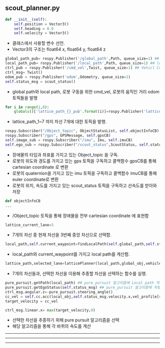 ## scout_planner.py

```python
def __init__(self):
    self.position = Vector3()
    self.heading = 0.0
    self.velocity = Vector3()
```
- 클래스에서 사용할 변수 선언.
- Vector3의 구조는 float64 x, float64 y, float64 z

```python
global_path_pub= rospy.Publisher('/global_path',Path, queue_size=1) ## global_path publisher
local_path_pub= rospy.Publisher('/local_path',Path, queue_size=1) ## local_path publisher
ctrl_pub = rospy.Publisher('/cmd_vel',Twist, queue_size=1) ## Vehicl Control
ctrl_msg= Twist()
odom_pub = rospy.Publisher('odom',Odometry, queue_size=1)
self.status_msg = scout_status()
```
- global path와 local path, 로봇 구동을 위한 cmd_vel, 로봇의 움직인 거리 odom 토픽들을 발행

```python
for i in range(1,8):            
    globals()['lattice_path_{}_pub'.format(i)]=rospy.Publisher('lattice_path_{}'.format(i),Path,queue_size=1)  
```
- lattice_path_1~7 까지 차선 7개에 대한 토픽을 발행.

```python
rospy.Subscriber("/Object_topic", ObjectStatusList, self.objectInfoCB) ## Object information Subscriber
rospy.Subscriber("/gps", GPSMessage, self.gpsCB)
self.image_sub = rospy.Subscriber("/imu", Imu, self.imuCB)
self.ego_sub = rospy.Subscriber("/scout_status",ScoutStatus, self.statusCB)
```
- 장애물의 타입과 좌표를 가지고 있는 Object_topic 을 구독.
- 로봇의 위도와 경도를 가지고 있는 gps 토픽을 구독하고 콜백함수 gpsCB를 통해 cartesian coordinate 로 변환
- 로봇의 quaternion을 가지고 있는 imu 토픽을 구독하고 콜백함수 imuCB를 통해 euler coordinate로 변환
- 로봇의 위치, 속도를 가지고 있는 scout_status 토픽을 구독하고 선속도를 받아와 저장

```python
def objectInfoCB
...
```
- /Object_topic 토픽을 통해 장애물을 전부 cartesian coordinate 에 표현함

```python
lattice_current_lane=3
```
- 7개의 차선 중 현재 차선을 3번째 중앙 차선으로 선택함.

```python
local_path,self.current_waypoint=findLocalPath(self.global_path,self.status_msg) 
```
- local_path와 current_waypoint를 가지고 local path를 계산함.

```python
lattice_path,selected_lane=latticePlanner(local_path,global_obj,vehicle_status,lattice_current_lane)
```
- 7개의 차선들과, 선택한 차선을 이용해 추종할 차선을 선택하는 함수를 실행.

```python
pure_pursuit.getPath(local_path) ## pure_pursuit 알고리즘에 Local path 적용
pure_pursuit.getEgoStatus(self.status_msg) ## pure_pursuit 알고리즘에 차량의 status 적용
ctrl_msg.angular.z=-pure_pursuit.steering_angle()
cc_vel = self.cc.acc(local_obj,self.status_msg.velocity.x,vel_profile[self.current_waypoint],self.status_msg) ## advanced cruise control 적용한 속도 계획
target_velocity = cc_vel

ctrl_msg.linear.x= max(target_velocity,0)
```
- 선택한 차선을 추종하기 위해 pure pursuit 알고리즘을 선택
- 해당 알고리즘을 통해 각 바퀴의 속도를 계산

---
---
---
